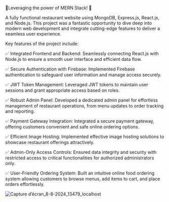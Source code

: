 🌟Leveraging the power of MERN Stack! 🚀

A fully functional restaurant website using MongoDB, Express.js, React.js, and Node.js. This project was a fantastic opportunity to dive deep into modern web development and integrate cutting-edge features to deliver a seamless user experience.

Key features of the project include:

✅ Integrated Frontend and Backend: Seamlessly connecting React.js with Node.js to ensure a smooth user interface and efficient data flow.

✅ Secure Authentication with Firebase: Implemented Firebase authentication to safeguard user information and manage access securely.

✅ JWT Token Management: Leveraged JWT tokens to maintain user sessions and grant appropriate access based on roles.

✅ Robust Admin Panel: Developed a dedicated admin panel for effortless management of restaurant operations, from menu updates to order tracking and reporting.

✅ Payment Gateway Integration: Integrated a secure payment gateway, offering customers convenient and safe online ordering options.

✅ Efficient Image Hosting: Implemented effective image hosting solutions to showcase restaurant offerings attractively.

✅ Admin-Only Access Controls: Ensured data integrity and security with restricted access to critical functionalities for authorized administrators only.

✅ User-Friendly Ordering System: Built an intuitive online food ordering system allowing customers to browse menus, add items to cart, and place orders effortlessly.


![Capture d’écran_8-8-2024_13479_localhost](https://github.com/user-attachments/assets/d3cef58f-0eae-4751-9daa-603d6e073938)

